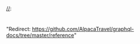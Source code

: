 [//]: # "Title: Type Reference"
[//]: # "Weight: 10"
[//]:
  #
  "Redirect: https://github.com/AlpacaTravel/graphql-docs/tree/master/reference"
